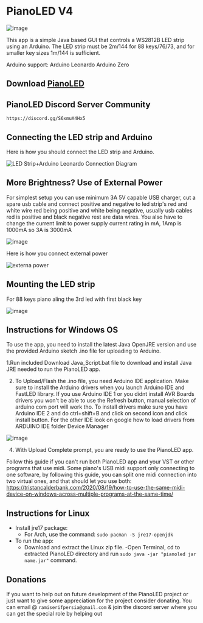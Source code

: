 # PianoLED V4

![image](https://github.com/serifpersia/pianoled-arduino/assets/62844718/48008632-ba35-4620-84f1-928ce5c7b425)


This app is a simple Java based GUI that controls a WS2812B LED strip using an Arduino. The LED strip must be 2m/144 for 88 keys/76/73, and for smaller key sizes 1m/144 is sufficient.

Arduino support:
Arduino Leonardo
Arduino Zero

## Download [PianoLED](https://github.com/serifpersia/pianoled-arduino/releases)


## PianoLED Discord Server Community 
`https://discord.gg/S6xmuX4Hx5`

## Connecting the LED strip and Arduino
Here is how you should connect the LED strip and Arduino.

![LED Strip+Arduino Leonardo Connection Diagram](https://user-images.githubusercontent.com/62844718/221054671-316bdee3-8a36-4753-bfb5-a574059c51ca.png)

## More Brightness? Use of External Power
For simplest setup you can use minimum 3A 5V capable USB charger, cut a spare usb cable and connect positive and negative to led strip's red and white wire red being positive and white being negative, usually usb cables red is positive and black negative rest are data wires.
You also have to change the current limit to power supply current rating in mA, 1Amp is 1000mA so 3A is 3000mA

![image](https://github.com/serifpersia/pianoled-arduino/assets/62844718/648d5af4-b8b6-4892-b512-6710904e2728)

Here is how you connect external power

![externa power](https://github.com/serifpersia/pianoled-arduino/assets/62844718/767c5a59-e80c-4aa8-97db-f6af03f68f24)


## Mounting the LED strip
For 88 keys piano aling the 3rd led with first black key

![image](https://user-images.githubusercontent.com/62844718/235168165-9b97120a-66ed-44f5-a7fb-11cc164cf945.png)

## Instructions for Windows OS
To use the app, you need to install the latest Java OpenJRE version and use the provided Arduino sketch .ino file for uploading to Arduino. 

1.Run included Download Java_Script.bat file to download and install Java JRE needed to run the PianoLED app.

2. To Upload/Flash the .ino file, you need Arduino IDE application. Make sure to install the Arduino drivers when you launch Arduino IDE and FastLED library. If you use Arduino IDE 1 or you didnt install AVR Boards drivers you won't be able to use the Refresh button, manual selection of arduino com port will work tho. To install drivers make sure you have Arduino IDE 2 and do ctrl+shift+B and click on second icon and click install button. For the other IDE look on google how to load drivers from ARDUINO IDE folder  Device Manager

![image](https://github.com/serifpersia/pianoled-arduino/assets/62844718/67236214-f701-4f23-bba4-663ad9c5babd)


4. With Upload Complete prompt, you are ready to use the PianoLED app.

Follow this guide if you can't run both PianoLED app and your VST or other programs that use midi. Some piano's USB midi support only connecting to one software, by following this guide, you can split one midi connection into two virtual ones, and that should let you use both: https://tristancalderbank.com/2020/08/19/how-to-use-the-same-midi-device-on-windows-across-multiple-programs-at-the-same-time/

## Instructions for Linux
- Install jre17 package:
  - For Arch, use the command: `sudo pacman -S jre17-openjdk`
- To run the app:
  - Download and extract the Linux zip file.
  -Open Terminal, cd to extracted PianoLED directory and run  `sudo java -jar "pianoled jar name.jar"` command.
  
## Donations
If you want to help out on future development of the PianoLED project or just want to give some appreciation for the project consider donating. You can email @ `ramiserifpersia@gmail.com` & join the discord server where you can get the special role by helping out
